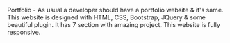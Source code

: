 Portfolio - As usual a developer should have a portfolio website & it's same. This website is designed with HTML, CSS, Bootstrap, JQuery & some beautiful plugin. It has 7 section with amazing project. This website is fully responsive.
